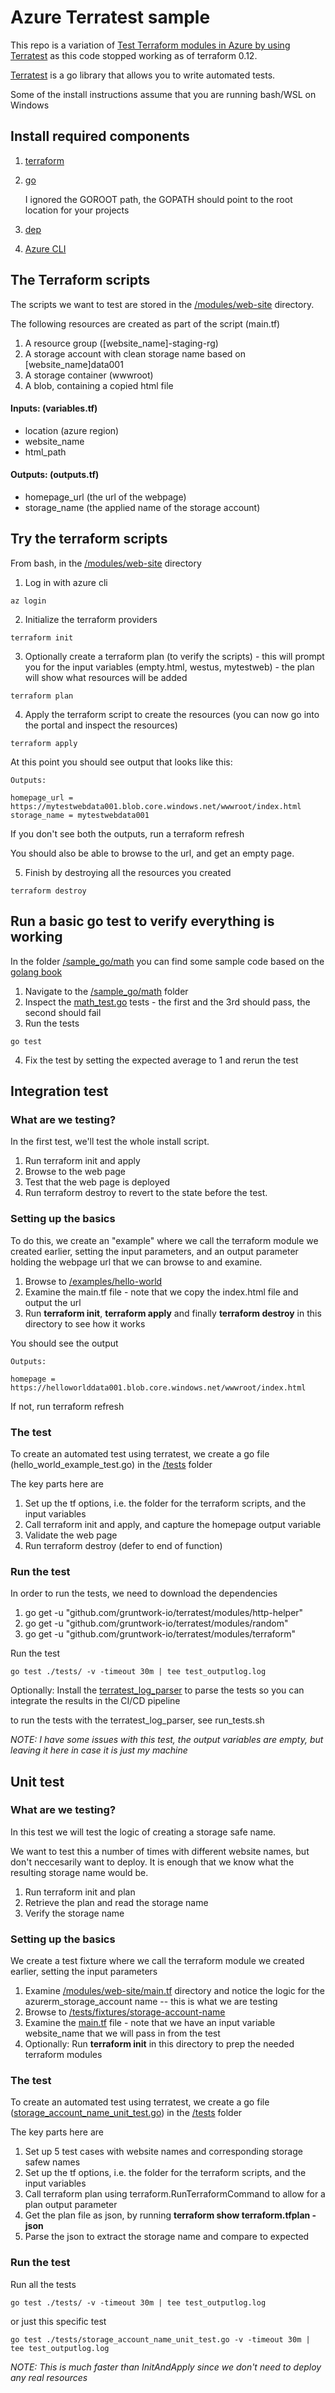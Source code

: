 # Azure Terratest sample

This repo is a variation of [Test Terraform modules in Azure by using Terratest](https://docs.microsoft.com/en-us/azure/terraform/terratest-in-terraform-modules) as this code stopped working as of terraform 0.12.

[Terratest](https://github.com/gruntwork-io/terratest) is a go library that allows you to write automated tests.

Some of the install instructions assume that you are running bash/WSL on Windows 

## Install required components

1. [terraform](
https://techcommunity.microsoft.com/t5/Azure-Developer-Community-Blog/Configuring-Terraform-on-Windows-10-Linux-Sub-System/ba-p/393845)
2. [go](https://sal.as/post/install-golan-on-wsl/)
    
    I ignored the GOROOT path, the GOPATH should point to the root location for your projects
3. [dep](https://github.com/golang/dep)
4. [Azure CLI](https://docs.microsoft.com/en-us/cli/azure/install-azure-cli-apt?view=azure-cli-latest)

## The Terraform scripts
The scripts we want to test are stored in the [/modules/web-site](/modules/web-site) directory.  

The following resources are created as part of the script (main.tf)

1. A resource group ([website_name]-staging-rg)
2. A storage account with clean storage name based on [website_name]data001 
3. A storage container (wwwroot)
4. A blob, containing a copied html file

#### Inputs: (variables.tf) 
- location (azure region)
- website_name
- html_path
     
#### Outputs: (outputs.tf)
- homepage_url (the url of the webpage)
- storage_name (the applied name of the storage account)

## Try the terraform scripts

From bash, in the [/modules/web-site](/modules/web-site) directory

1. Log in with azure cli
~~~
az login
~~~
2. Initialize the terraform providers
~~~
terraform init
~~~
3. Optionally create a terraform plan (to verify the scripts) - this will prompt you for the input variables (empty.html, westus, mytestweb) - the plan will show what resources will be added
~~~
terraform plan
~~~
4. Apply the terraform script to create the resources (you can now go into the portal and inspect the resources)
~~~
terraform apply
~~~

At this point you should see output that looks like this:
~~~
Outputs:

homepage_url = https://mytestwebdata001.blob.core.windows.net/wwwroot/index.html
storage_name = mytestwebdata001
~~~

If you don't see both the outputs, run a terraform refresh

You should also be able to browse to the url, and get an empty page.

5. Finish by destroying all the resources you created
~~~
terraform destroy
~~~

## Run a basic go test to verify everything is working
In the folder [/sample_go/math](/sample_go/math) you can find some sample code based on the [golang book](https://www.golang-book.com/books/intro)

1. Navigate to the [/sample_go/math](/sample_go/math) folder
2. Inspect the [math_test.go](/sample_go/math/math_test.go) tests - the first and the 3rd should pass, the second should fail
3. Run the tests
~~~ 
go test
~~~
4. Fix the test by setting the expected average to 1 and rerun the test

## Integration test

### What are we testing?
In the first test, we'll test the whole install script.
1. Run terraform init and apply
2. Browse to the web page
3. Test that the web page is deployed
4. Run terraform destroy to revert to the state before the test.

### Setting up the basics
To do this, we create an "example" where we call the terraform module we created earlier, setting the input parameters, and an output parameter holding the webpage url that we can browse to and examine.

1. Browse to [/examples/hello-world](/examples/hello-world)
2. Examine the main.tf file - note that we copy the index.html file and output the url
3. Run **terraform init**, **terraform apply** and finally **terraform destroy** in this directory to see how it works

You should see the output
~~~
Outputs:

homepage = https://helloworlddata001.blob.core.windows.net/wwwroot/index.html
~~~
If not, run terraform refresh

### The test
To create an automated test using terratest, we create a go file (hello_world_example_test.go) in the [/tests](/tests) folder

The key parts here are

1. Set up the tf options, i.e. the folder for the terraform scripts, and the input variables
2. Call terraform init and apply, and capture the homepage output variable
3. Validate the web page
4. Run terraform destroy (defer to end of function)

### Run the test

In order to run the tests, we need to download the dependencies

1. go get -u "github.com/gruntwork-io/terratest/modules/http-helper"
2. go get -u "github.com/gruntwork-io/terratest/modules/random"
3. go get -u "github.com/gruntwork-io/terratest/modules/terraform"

Run the test
~~~
go test ./tests/ -v -timeout 30m | tee test_outputlog.log
~~~

Optionally: Install the [terratest_log_parser](https://github.com/gruntwork-io/terratest#installing-the-utility-binaries) to parse the tests so you can integrate the results in the CI/CD pipeline

to run the tests with the terratest_log_parser, see run_tests.sh

*NOTE: I have some issues with this test, the output variables are empty, but leaving it here in case it is just my machine*

## Unit test

### What are we testing?
In this test we will test the logic of creating a storage safe name.  

We want to test this a number of times with different website names, but don't neccesarily want to deploy.  It is enough that we know what the resulting storage name would be.

1. Run terraform init and plan
2. Retrieve the plan and read the storage name
3. Verify the storage name

### Setting up the basics
We create a test fixture where we call the terraform module we created earlier, setting the input parameters

1. Examine [/modules/web-site/main.tf](/modules/web-site/main.tf) directory and notice the logic for the azurerm_storage_account name -- this is what we are testing
2. Browse to [/tests/fixtures/storage-account-name](/tests/fixtures/storage-account-name)
3. Examine the [main.tf](/tests/fixtures/storage-account-name/main.tf) file - note that we have an input variable website_name that we will pass in from the test
4. Optionally: Run **terraform init** in this directory to prep the needed terraform modules

### The test
To create an automated test using terratest, we create a go file ([storage_account_name_unit_test.go](/tests/storage_account_name_unit_test.go)) in the [/tests](/tests) folder

The key parts here are

1. Set up 5 test cases with website names and corresponding storage safew names 
2. Set up the tf options, i.e. the folder for the terraform scripts, and the input variables
3. Call terraform plan using terraform.RunTerraformCommand to allow for a plan output parameter
4. Get the plan file as json, by running **terraform show terraform.tfplan -json**
5. Parse the json to extract the storage name and compare to expected

### Run the test

Run all the tests
~~~
go test ./tests/ -v -timeout 30m | tee test_outputlog.log
~~~
or just this specific test
~~~
go test ./tests/storage_account_name_unit_test.go -v -timeout 30m | tee test_outputlog.log
~~~

*NOTE: This is much faster than InitAndApply since we don't need to deploy any real resources*

